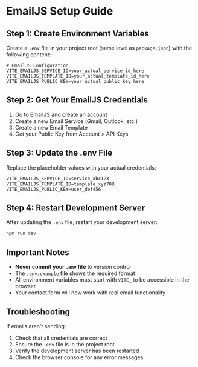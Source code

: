 # EmailJS Setup Guide

## Step 1: Create Environment Variables

Create a `.env` file in your project root (same level as `package.json`) with the following content:

```env
# EmailJS Configuration
VITE_EMAILJS_SERVICE_ID=your_actual_service_id_here
VITE_EMAILJS_TEMPLATE_ID=your_actual_template_id_here
VITE_EMAILJS_PUBLIC_KEY=your_actual_public_key_here
```

## Step 2: Get Your EmailJS Credentials

1. Go to [EmailJS](https://www.emailjs.com/) and create an account
2. Create a new Email Service (Gmail, Outlook, etc.)
3. Create a new Email Template
4. Get your Public Key from Account > API Keys

## Step 3: Update the .env File

Replace the placeholder values with your actual credentials:

```env
VITE_EMAILJS_SERVICE_ID=service_abc123
VITE_EMAILJS_TEMPLATE_ID=template_xyz789
VITE_EMAILJS_PUBLIC_KEY=user_def456
```

## Step 4: Restart Development Server

After updating the `.env` file, restart your development server:

```bash
npm run dev
```

## Important Notes

- **Never commit your `.env` file** to version control
- The `.env.example` file shows the required format
- All environment variables must start with `VITE_` to be accessible in the browser
- Your contact form will now work with real email functionality

## Troubleshooting

If emails aren't sending:
1. Check that all credentials are correct
2. Ensure the `.env` file is in the project root
3. Verify the development server has been restarted
4. Check the browser console for any error messages
